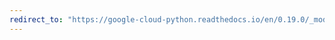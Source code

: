 ```yaml
---
redirect_to: "https://google-cloud-python.readthedocs.io/en/0.19.0/_modules/google/cloud/bigquery/schema.html"
---
```

